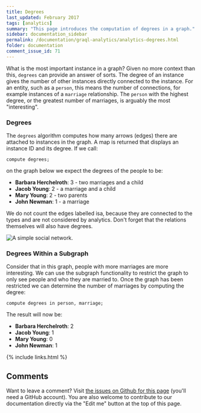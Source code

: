 ```yaml
---
title: Degrees
last_updated: February 2017
tags: [analytics]
summary: "This page introduces the computation of degrees in a graph."
sidebar: documentation_sidebar
permalink: /documentation/graql-analytics/analytics-degrees.html
folder: documentation
comment_issue_id: 71
---
```


What is the most important instance in a graph? Given no more context than this, `degrees` can provide an answer of
sorts. The degree of an instance gives the number of other instances directly connected to the instance. For an entity, such as
a `person`, this means the number of connections, for example instances of a `marriage` relationship.
The `person` with the highest degree, or the greatest number of marriages, is arguably the most "interesting".

### Degrees

The `degrees` algorithm computes how many arrows (edges) there are attached to instances in the graph. A map is returned
that displays an instance ID and its degree. If we call:

```graql
compute degrees;
```

on the graph below we expect the degrees of the people to be: 

* **Barbara Herchelroth**: 3 - two marriages and a child
* **Jacob Young**: 2 - a marriage and a child
* **Mary Young**: 2 - two parents
* **John Newman**: 1 - a marriage

We do not count the edges labelled isa, because they are connected to the types and are not considered by analytics.
Don't forget that the relations themselves will also have degrees.

![A simple social network.](/images/analytics_degree_full.png)

### Degrees Within a Subgraph

Consider that in this graph, people with more marriages are more interesting.
We can use the subgraph functionality to restrict the graph to only see people and who they are married to.
Once the graph has been restricted we can determine the number of marriages by computing the degree:

```graql
compute degrees in person, marriage;
```

The result will now be: 

* **Barbara Herchelroth**: 2
* **Jacob Young**: 1
* **Mary Young**: 0
* **John Newman**: 1

{% include links.html %}

## Comments
Want to leave a comment? Visit <a href="https://github.com/graknlabs/docs/issues/71" target="_blank">the issues on Github for this page</a> (you'll need a GitHub account). You are also welcome to contribute to our documentation directly via the "Edit me" button at the top of this page.
